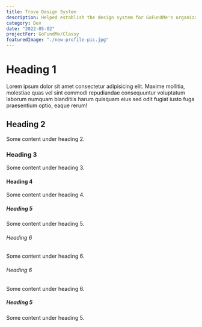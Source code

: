 ```yaml
---
title: Trove Design System
description: Helped establish the design system for GoFundMe's organization, Classy.
category: Dev
date: "2022-05-02"
projectFor: GoFundMe/Classy
featuredImage: "./new-profile-pic.jpg"
---
```


# Heading 1

Lorem ipsum dolor sit amet consectetur adipisicing elit. Maxime mollitia,
molestiae quas vel sint commodi repudiandae consequuntur voluptatum laborum
numquam blanditiis harum quisquam eius sed odit fugiat iusto fuga praesentium
optio, eaque rerum!

## Heading 2

Some content under heading 2.

### Heading 3

Some content under heading 3.

#### Heading 4

Some content under heading 4.

##### Heading 5

Some content under heading 5.

###### Heading 6

Some content under heading 6.

###### Heading 6

Some content under heading 6.

##### Heading 5

Some content under heading 5.

